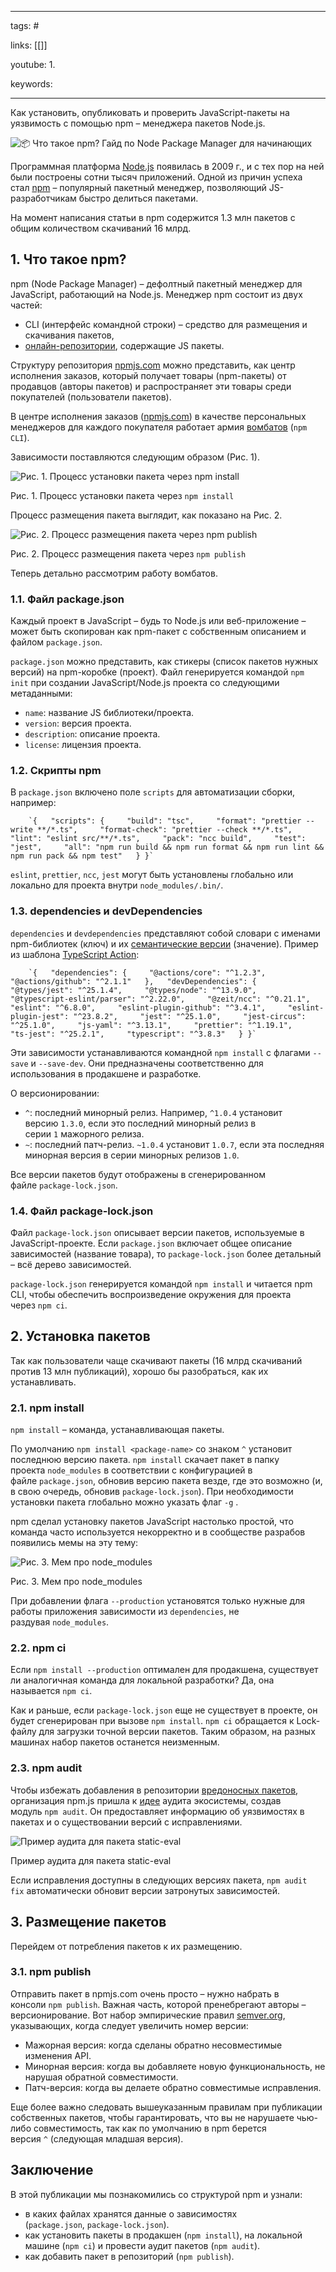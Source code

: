 ____

tags: #

links: [[]]

youtube: 
1. 

keywords:

_____

Как установить, опубликовать и проверить JavaScript-пакеты на уязвимость с помощью npm – менеджера пакетов Node.js.

![📦 Что такое npm? Гайд по Node Package Manager для начинающих](https://media.proglib.io/posts/2020/07/21/34f88ac2f20738f5275d44008ca5f996.jpg)

Программная платформа [Node.js](https://ru.wikipedia.org/wiki/Node.js) появилась в 2009 г., и с тех пор на ней были построены сотни тысяч приложений. Одной из причин успеха стал [npm](https://ru.wikipedia.org/wiki/Npm) – популярный пакетный менеджер, позволяющий JS-разработчикам быстро делиться пакетами.

На момент написания статьи в npm содержится 1.3 млн пакетов с общим количеством скачиваний 16 млрд.

## 1. Что такое npm?

npm (Node Package Manager) – дефолтный пакетный менеджер для JavaScript, работающий на Node.js. Менеджер npm состоит из двух частей:

-   CLI (интерфейс командной строки) – средство для размещения и скачивания пакетов,
-   [онлайн-репозитории](https://www.npmjs.com/), содержащие JS пакеты.

Структуру репозитория [npmjs.com](https://npmjs.com/) можно представить, как центр исполнения заказов, который получает товары (npm-пакеты) от продавцов (авторы пакетов) и распространяет эти товары среди покупателей (пользователи пакетов).

В центре исполнения заказов ([npmjs.com](https://npmjs.com/)) в качестве персональных менеджеров для каждого покупателя работает армия [вомбатов](https://ru.wikipedia.org/wiki/%D0%92%D0%BE%D0%BC%D0%B1%D0%B0%D1%82%D0%BE%D0%B2%D1%8B%D0%B5) (`npm CLI`).

Зависимости поставляются следующим образом (Рис. 1).

![Рис. 1. Процесс установки пакета через <code class="inline-code">npm install</code>](https://media.proglib.io/posts/2020/07/19/85d0ec896b3ad06d69bc27c49c317612.png)

Рис. 1. Процесс установки пакета через `npm install`

Процесс размещения пакета выглядит, как показано на Рис. 2.

![Рис. 2. Процесс размещения пакета через <code class="inline-code">npm publish</code>](https://media.proglib.io/posts/2020/07/19/5e2cd72e42190a38f0f46cf7da1d018d.png)

Рис. 2. Процесс размещения пакета через `npm publish`

Теперь детально рассмотрим работу вомбатов.

### 1.1. Файл package.json

Каждый проект в JavaScript – будь то Node.js или веб-приложение – может быть скопирован как npm-пакет с собственным описанием и файлом `package.json`.

`package.json` можно представить, как стикеры (список пакетов нужных версий) на npm-коробке (проект). Файл генерируется командой `npm init` при создании JavaScript/Node.js проекта со следующими метаданными:

-   `name`: название JS библиотеки/проекта.
-   `version`: версия проекта.
-   `description`: описание проекта.
-   `license`: лицензия проекта.

### 1.2. Скрипты npm

В `package.json` включено поле `scripts` для автоматизации сборки, например:

        `{   "scripts": {     "build": "tsc",     "format": "prettier --write **/*.ts",     "format-check": "prettier --check **/*.ts",     "lint": "eslint src/**/*.ts",     "pack": "ncc build",     "test": "jest",     "all": "npm run build && npm run format && npm run lint && npm run pack && npm test"   } }`
    

`eslint`, `prettier`, `ncc`, `jest` могут быть установлены глобально или локально для проекта внутри `node_modules/.bin/`.

### 1.3. dependencies и devDependencies

`dependencies` и `devdependencies` представляют собой словари с именами npm-библиотек (ключ) и их [семантические версии](https://semver.org/lang/ru/) (значение). Пример из шаблона [TypeScript Action](https://github.com/actions/typescript-action):

        `{   "dependencies": {     "@actions/core": "^1.2.3",     "@actions/github": "^2.1.1"   },   "devDependencies": {     "@types/jest": "^25.1.4",     "@types/node": "^13.9.0",     "@typescript-eslint/parser": "^2.22.0",     "@zeit/ncc": "^0.21.1",     "eslint": "^6.8.0",     "eslint-plugin-github": "^3.4.1",     "eslint-plugin-jest": "^23.8.2",     "jest": "^25.1.0",     "jest-circus": "^25.1.0",     "js-yaml": "^3.13.1",     "prettier": "^1.19.1",     "ts-jest": "^25.2.1",     "typescript": "^3.8.3"   } }`
    

Эти зависимости устанавливаются командной `npm install` с флагами `--save` и `--save-dev`. Они предназначены соответственно для использования в продакшене и разработке.

О версионировании:

-   `^`: последний минорный релиз. Например, `^1.0.4` установит версию `1.3.0`, если это последний минорный релиз в серии `1` мажорного релиза.
-   `~`: последний патч-релиз. `~1.0.4` установит `1.0.7`, если эта последняя минорная версия в серии минорных релизов `1.0`.

Все версии пакетов будут отображены в сгенерированном файле `package-lock.json`.

### 1.4. Файл package-lock.json

Файл `package-lock.json` описывает версии пакетов, используемые в JavaScript-проекте. Если `package.json` включает общее описание зависимостей (название товара), то `package-lock.json` более детальный – всё дерево зависимостей.

`package-lock.json` генерируется командой `npm install` и читается npm CLI, чтобы обеспечить воспроизведение окружения для проекта через `npm ci`.

## 2. Установка пакетов

Так как пользователи чаще скачивают пакеты (16 млрд скачиваний против 13 млн публикаций), хорошо бы разобраться, как их устанавливать.

### 2.1. npm install

`npm install` – команда, устанавливающая пакеты.

По умолчанию `npm install <package-name>` со знаком `^` установит последнюю версию пакета. `npm install` скачает пакет в папку проекта `node_modules` в соответствии с конфигурацией в файле `package.json`, обновив версию пакета везде, где это возможно (и, в свою очередь, обновив `package-lock.json`). При необходимости установки пакета глобально можно указать флаг `-g` .

npm сделал установку пакетов JavaScript настолько простой, что команда часто используется некорректно и в сообществе разрабов появились мемы на эту тему:

![Рис. 3. Мем про node_modules](https://media.proglib.io/posts/2020/07/19/37cea30aa579d68596dc59f7088b474e.png)

Рис. 3. Мем про node_modules

При добавлении флага `--production` установятся только нужные для работы приложения зависимости из `dependencies`, не раздувая `node_modules`.

### 2.2. npm ci

Если `npm install --production` оптимален для продакшена, существует ли аналогичная команда для локальной разработки? Да, она называется `npm ci`.

Как и раньше, если `package-lock.json` еще не существует в проекте, он будет сгенерирован при вызове `npm install`. `npm ci` обращается к Lock-файлу для загрузки точной версии пакетов. Таким образом, на разных машинах набор пакетов останется неизменным.

### 2.3. npm audit

Чтобы избежать добавления в репозитории [вредоносных пакетов](https://medium.com/@jsoverson/how-two-malicious-npm-packages-targeted-sabotaged-one-other-fed7199099c8), организация npm.js пришла к [идее](https://blog.npmjs.org/post/173719309445/npm-audit-identify-and-fix-insecure) аудита экосистемы, создав модуль `npm audit`. Он предоставляет информацию об уязвимостях в пакетах и о существовании версий с исправлениями.

![Пример аудита для пакета static-eval](https://media.proglib.io/posts/2020/07/21/d211971466b62be8fd6d819dcff79478.png)

Пример аудита для пакета static-eval

Если исправления доступны в следующих версиях пакета, `npm audit fix` автоматически обновит версии затронутых зависимостей.

## 3. Размещение пакетов

Перейдем от потребления пакетов к их размещению.

### 3.1. npm publish

Отправить пакет в npmjs.com очень просто – нужно набрать в консоли `npm publish`. Важная часть, которой пренебрегают авторы – версионирование. Вот набор эмпирические правил [semver.org](https://semver.org/lang/ru/), указывающих, когда следует увеличить номер версии:

-   Мажорная версия: когда сделаны обратно несовместимые изменения API.
-   Минорная версия: когда вы добавляете новую функциональность, не нарушая обратной совместимости.
-   Патч-версия: когда вы делаете обратно совместимые исправления.

Еще более важно следовать вышеуказанным правилам при публикации собственных пакетов, чтобы гарантировать, что вы не нарушаете чью-либо совместимость, так как по умолчанию в npm берется версия `^` (следующая младшая версия).

## Заключение

В этой публикации мы познакомились со структурой npm и узнали:

-   в каких файлах хранятся данные о зависимостях (`package.json`, `package-lock.json`).
-   как установить пакеты в продакшен (`npm install`), на локальной машине (`npm ci`) и провести аудит пакетов (`npm audit`).
-   как добавить пакет в репозиторий (`npm publish`).
